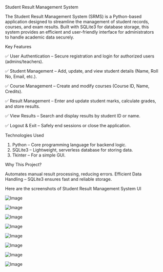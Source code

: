 Student Result Management System

The Student Result Management System (SRMS) is a Python-based application designed to streamline the management of student records, courses, and exam results. Built with SQLite3 for database storage, this system provides an efficient and user-friendly interface for administrators to handle academic data securely.

Key Features

✅ User Authentication – Secure registration and login for authorized users (admins/teachers).

✅ Student Management – Add, update, and view student details (Name, Roll No, Email, etc.).

✅ Course Management – Create and modify courses (Course ID, Name, Credits).

✅ Result Management – Enter and update student marks, calculate grades, and store results.

✅ View Results – Search and display results by student ID or name.

✅ Logout & Exit – Safely end sessions or close the application.

Technologies Used

1) Python – Core programming language for backend logic.
2) SQLite3 – Lightweight, serverless database for storing data.
3) Tkinter  – For a simple GUI.


Why This Project?

Automates manual result processing, reducing errors.
Efficient Data Handling – SQLite3 ensures fast and reliable storage.

Here are the screenshots of Student Result Management System UI

![Image](https://github.com/user-attachments/assets/3d6c7cda-4827-4330-961c-95d6d282868e)

![Image](https://github.com/user-attachments/assets/b90892d3-0188-4242-a25d-0c28b2b16af5)

![Image](https://github.com/user-attachments/assets/884554cc-990c-4818-b5e0-1bc899389058)

![Image](https://github.com/user-attachments/assets/d424626f-c6da-4fc7-80c7-00869ff673be)

![Image](https://github.com/user-attachments/assets/c835da38-6512-4f4c-be5c-3176c46daec9)

![Image](https://github.com/user-attachments/assets/77e02653-7248-445c-af40-7025247bcd5f)

![Image](https://github.com/user-attachments/assets/5f69ca21-cafe-47c6-b900-f5d011abcb92)

![Image](https://github.com/user-attachments/assets/bec817ca-ee1d-48fa-9359-c33de9f42479)


